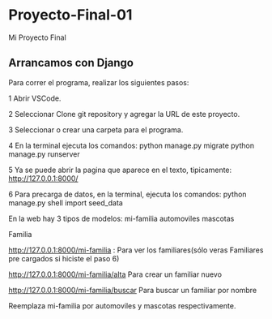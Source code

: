 # Proyecto-Final-01
Mi Proyecto Final

## Arrancamos con Django

Para correr el programa, realizar los siguientes pasos:

1 Abrir VSCode.

2 Seleccionar Clone git repository y agregar la URL de este proyecto.

3 Seleccionar o crear una carpeta para el programa.

4 En la terminal ejecuta los comandos: python manage.py migrate python manage.py runserver

5 Ya se puede abrir la pagina que aparece en el texto, tipicamente: http://127.0.0.1:8000/

6 Para precarga de datos, en la terminal, ejecuta los comandos:
    python manage.py shell
    import seed_data

En la web hay 3 tipos de modelos:
mi-familia
automoviles
mascotas

Familia

http://127.0.0.1:8000/mi-familia : Para ver los familiares(sólo veras Familiares pre cargados si hiciste el paso 6)

http://127.0.0.1:8000/mi-familia/alta Para crear un familiar nuevo

http://127.0.0.1:8000/mi-familia/buscar Para buscar un familiar por nombre

Reemplaza mi-familia por automoviles y mascotas respectivamente.